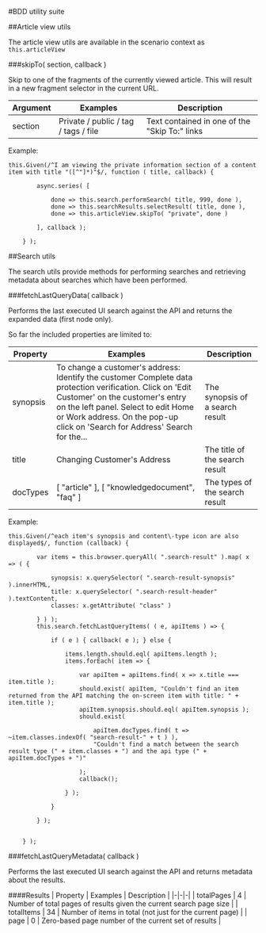 #BDD utility suite

##Article view utils

The article view utils are available in the scenario context as <code>this.articleView</code>

###skipTo( section, callback )

Skip to one of the fragments of the currently viewed article. This will result in a new fragment selector in the current URL.

| Argument | Examples | Description |
|--|--|--|
| section | Private / public / tag / tags / file | Text contained in one of the "Skip To:" links |

Example:

```
this.Given(/^I am viewing the private information section of a content item with title "([^"]*)"$/, function ( title, callback) {

        async.series( [

            done => this.search.performSearch( title, 999, done ),
            done => this.searchResults.selectResult( title, done ),
            done => this.articleView.skipTo( "private", done )

        ], callback );

    } );
```




##Search utils

The search utils provide methods for performing searches and retrieving metadata about searches which have been performed.

###fetchLastQueryData( callback )

Performs the last executed UI search against the API and returns the expanded data (first node only).

So far the included properties are limited to:

| Property | Examples | Description |
|-|-|-|
| synopsis | To change a customer's address: Identify the customer Complete data protection verification. Click on 'Edit Customer' on the customer's entry on the left panel. Select to edit Home or Work address. On the pop-up click on 'Search for Address' Search for the... | The synopsis of a search result |
| title | Changing Customer's Address | The title of the search result |
| docTypes | [ "article" ], [ "knowledgedocument", "faq" ] | The types of the search result |
Example:

```
this.Given(/^each item's synopsis and content\-type icon are also displayed$/, function (callback) {

        var items = this.browser.queryAll( ".search-result" ).map( x => ( {

            synopsis: x.querySelector( ".search-result-synopsis" ).innerHTML,
            title: x.querySelector( ".search-result-header" ).textContent,
            classes: x.getAttribute( "class" )

        } ) );
        this.search.fetchLastQueryItems( ( e, apiItems ) => {

            if ( e ) { callback( e ); } else {

                items.length.should.eql( apiItems.length );
                items.forEach( item => {

                    var apiItem = apiItems.find( x => x.title === item.title );
                    should.exist( apiItem, "Couldn't find an item returned from the API matching the on-screen item with title: " + item.title );
                    apiItem.synopsis.should.eql( apiItem.synopsis );
                    should.exist(

                        apiItem.docTypes.find( t => ~item.classes.indexOf( "search-result-" + t ) ),
                        "Couldn't find a match between the search result type (" + item.classes + ") and the api type (" + apiItem.docTypes + ")"

                    );
                    callback();

                } );

            }

        } );


    } );
```
###fetchLastQueryMetadata( callback )

Performs the last executed UI search against the API and returns metadata about the results.

####Results
| Property | Examples | Description |
|-|-|-|
| totalPages | 4 | Number of total pages of results given the current search page size |
| totalItems | 34 | Number of items in total (not just for the current page) |
| page | 0 | Zero-based page number of the current set of results |
